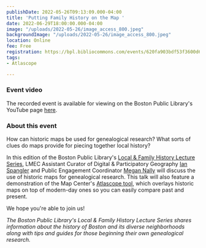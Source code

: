 ```yaml
---
publishDate: 2022-05-26T09:13:09.000-04:00
title: 'Putting Family History on the Map '
date: 2022-06-29T18:00:00.000-04:00
image: "/uploads/2022-05-26/image_access_800.jpeg"
backgroundImage: "/uploads/2022-05-26/image_access_800.jpeg"
location: Online
fee: Free
registration: https://bpl.bibliocommons.com/events/620fa903bdf53f3600d6fca8
tags:
- Atlascope

---
```

### Event video 

The recorded event is available for viewing on the Boston Public Library's YouTube page [here](https://youtu.be/S_edoX_9Hwk). 

### About this event

How can historic maps be used for genealogical research? What sorts of clues do maps provide for piecing together local history?

In this edition of the Boston Public Library's [Local & Family History Lecture Series](https://www.bpl.org/local-and-family-history-series/), LMEC Assistant Curator of Digital & Participatory Geography [Ian Spangler](https://www.leventhalmap.org/about/people/ian-spangler/) and Public Engagement Coordinator [Megan Nally](https://www.leventhalmap.org/about/people/megan-nally/) will discuss the use of historic maps for genealogical research. This talk will also feature a demonstration of the Map Center's [Atlascope tool](https://atlascope.leventhalmap.org/), which overlays historic maps on top of modern-day ones so you can easily compare past and present.

We hope you're able to join us!

_The Boston Public Library's Local & Family History Lecture Series shares information about the history of Boston and its diverse neighborhoods along with tips and guides for those beginning their own genealogical research._